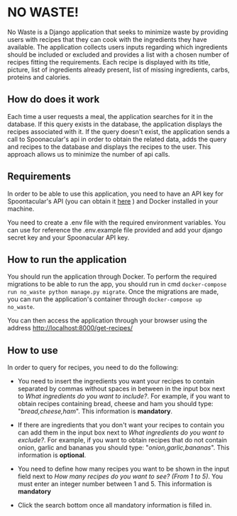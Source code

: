 # NO WASTE!

No Waste is a Django application that seeks to minimize waste by providing users with recipes that they can cook with the ingredients they have available. 
The application collects users inputs regarding which ingredients should be included or excluded and provides a list with a chosen number of recipes fitting the requirements.
Each recipe is displayed with its title, picture, list of ingredients already present, list of missing ingredients, carbs, proteins and calories.

## How do does it work

Each time a user requests a meal, the application searches for it in the database. 
If this query exists in the database, the application displays the recipes associated with it. 
If the query doesn't exist, the application sends a call to Spoonacular's api in order to obtain the related data, adds the query and recipes to the database and displays the recipes to the user. This approach allows us to minimize the number of api calls.  

## Requirements

In order to be able to use this application, you need to have an API key for Spoontacular's API (you can obtain it [here](https://spoonacular.com/food-api/) ) 
and Docker installed in your machine. 

You need to create a .env file with the required environment variables. 
You can use for reference the .env.example file provided and add your django secret key and your Spoonacular API key.

## How to run the application

You should run the application through Docker. 
To perform the required migrations to be able to run the app, 
you should run in cmd `docker-compose run no_waste python manage.py migrate`. 
Once the migrations are made, you can run the application's container through `docker-compose up no_waste`.

You can then access the application through your browser using the address [http://localhost:8000/get-recipes/](http://localhost:8000/get-recipes/)

## How to use

In order to query for recipes, you need to do the following:

- You need to insert the ingredients you want your recipes to contain separated by commas without spaces in between in the input box next to *What ingredients do you want to include?*. For example, if you want to obtain recipes containing bread, cheese and ham you should type: "*bread,cheese,ham*". This information is **mandatory**.

- If there are ingredients that you don't want your recipes to contain you can add them in the input box next to *What ingredients do you want to exclude?*. For example, if you want to obtain recipes that do not contain onion, garlic and bananas you should type: "*onion,garlic,bananas*". This information is **optional**.

- You need to define how many recipes you want to be shown in the input field next to *How many recipes do you want to see? (From 1 to 5)*. You must enter an integer number between 1 and 5. This information is **mandatory**

- Click the search bottom once all mandatory information is filled in.
